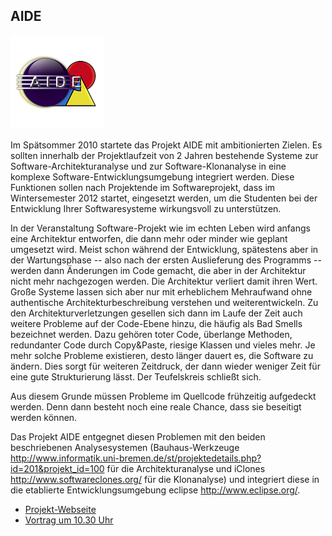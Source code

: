 ## AIDE

<p class="logo"><img src="assets/img/aide.png" /></p>

Im Spätsommer 2010 startete das Projekt AIDE mit ambitionierten Zielen. Es 
sollten innerhalb der Projektlaufzeit von 2 Jahren bestehende Systeme zur 
Software-Architekturanalyse und zur Software-Klonanalyse in eine komplexe 
Software-Entwicklungsumgebung integriert werden.
Diese Funktionen sollen nach Projektende im Softwareprojekt, dass im 
Wintersemester 2012 startet, eingesetzt werden, um die Studenten bei der 
Entwicklung Ihrer Softwaresysteme wirkungsvoll zu unterstützen.

In der Veranstaltung Software-Projekt wie im echten Leben wird anfangs eine 
Architektur entworfen, die dann mehr oder minder wie geplant umgesetzt wird. 
Meist schon während der Entwicklung, spätestens aber in der Wartungsphase -- 
also nach der ersten Auslieferung des Programms -- werden dann Änderungen im 
Code gemacht, die aber in der Architektur nicht mehr nachgezogen werden. Die 
Architektur verliert damit ihren Wert. Große Systeme lassen sich aber nur mit 
erheblichem Mehraufwand ohne authentische Architekturbeschreibung verstehen und 
weiterentwickeln. Zu den Architekturverletzungen gesellen sich dann im Laufe der 
Zeit auch weitere Probleme auf der Code-Ebene hinzu, die häufig als Bad Smells 
bezeichnet werden. Dazu gehören toter Code, überlange Methoden, redundanter Code 
durch Copy&Paste, riesige Klassen und vieles mehr. Je mehr solche Probleme 
existieren, desto länger dauert es, die Software zu ändern. Dies sorgt für 
weiteren Zeitdruck, der dann wieder weniger Zeit für eine gute Strukturierung 
lässt. Der Teufelskreis schließt sich.

Aus diesem Grunde müssen Probleme im Quellcode frühzeitig aufgedeckt werden. 
Denn dann besteht noch eine reale Chance, dass sie beseitigt werden können.

Das Projekt AIDE entgegnet diesen Problemen mit den beiden beschriebenen 
Analysesystemen (Bauhaus-Werkzeuge 
<http://www.informatik.uni-bremen.de/st/projektedetails.php?id=201&projekt_id=100> 
für die Architekturanalyse und iClones <http://www.softwareclones.org/> für die 
Klonanalyse) und integriert diese in die etablierte Entwicklungsumgebung eclipse 
<http://www.eclipse.org/>.

* [Projekt-Webseite](http://aide.informatik.uni-bremen.de/)
* [Vortrag um 10.30 Uhr](ablauf.html)
